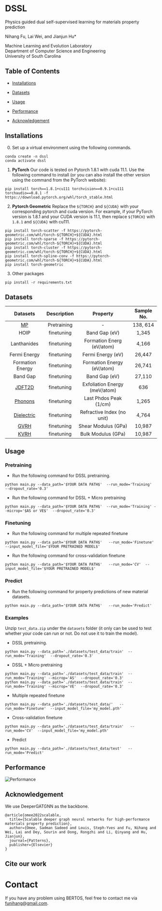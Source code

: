 # DSSL
Physics guided dual self-supervised learning for materials property prediction

Nihang Fu, Lai Wei, and Jianjun Hu* <br>

Machine Learning and Evolution Laboratory <br>
Department of Computer Science and Engineering <br>
University of South Carolina

## Table of Contents
- [Installations](#Installations)

- [Datasets](#Datasets)

- [Usage](#Usage)

- [Performance](#Performance)

- [Acknowledgement](#Acknowledgement)

## Installations

0. Set up a virtual environment using the following commands.
```
conda create -n dssl
conda activate dssl
```

1. **PyTorch**
Our code is tested on Pytorch 1.8.1 with cuda 11.1. Use the following command to install (or you can also install the other version using the command from the PyTorch website):
```
pip install torch==1.8.1+cu111 torchvision==0.9.1+cu111 torchaudio==0.8.1 -f https://download.pytorch.org/whl/torch_stable.html
```
 
2. **Pytorch Geometric**
Replace the `${TORCH}` and `${CUDA}` with your corresponding pytorch and cuda version. For example, if your PyTorch version is 1.8.1 and your CUDA version is 11.1, then replace `${TORCH}` with `1.8.1` and `${CUDA}` with cu111.
```
pip install torch-scatter -f https://pytorch-geometric.com/whl/torch-${TORCH}+${CUDA}.html
pip install torch-sparse -f https://pytorch-geometric.com/whl/torch-${TORCH}+${CUDA}.html
pip install torch-cluster -f https://pytorch-geometric.com/whl/torch-${TORCH}+${CUDA}.html
pip install torch-spline-conv -f https://pytorch-geometric.com/whl/torch-${TORCH}+${CUDA}.html
pip install torch-geometric
```

3. Other packages
```
pip install -r requirements.txt
```  

## Datasets  
| Datasets  | Description | Property | Sample No.|
| :---: | :---: | :---: | :---: | 
|  [MP](https://next-gen.materialsproject.org/)  | Pretraining  | - | 138, 614|
|  HOIP  | finetuning  | Band Gap (eV) | 1,345|
|  Lanthanides  | finetuning  | Formation Energ (eV/atom) | 4,166 | 
|  Fermi Energy  | finetuning  | Fermi Energy (eV) | 26,447 |
|  Formation Energy  | finetuning  | Formation Energy (eV/atom) | 26,741 |
|  Band Gap  | finetuning  | Band Gap (eV) | 27,110 |
|  [JDFT2D](https://matbench.materialsproject.org/Benchmark%20Info/matbench_v0.1/)  | finetuning  | Exfoliation Energy (meV/atom) | 636 |
|  [Phonons](https://matbench.materialsproject.org/Benchmark%20Info/matbench_v0.1/)  | finetuning  | Last Phdos Peak (1/cm) | 1,265 |
|  [Dielectric](https://matbench.materialsproject.org/Benchmark%20Info/matbench_v0.1/)  | finetuning  | Refractive Index (no unit) | 4,764 |
|  [GVRH](https://matbench.materialsproject.org/Benchmark%20Info/matbench_v0.1/)  | finetuning  | Shear Modulus (GPa)  | 10,987 |
|  [KVRH](https://matbench.materialsproject.org/Benchmark%20Info/matbench_v0.1/)  | finetuning  | Bulk Modulus (GPa) | 10,987|

## Usage
### Pretraining
* Run the following command for DSSL pretraining.
```
python main.py --data_path='$YOUR DATA PATH$'  --run_mode='Training'  --dropout_rate='0.3'
``` 
* Run the following command for DSSL + Micro pretraining
```
python main.py --data_path='$YOUR DATA PATH$'  --run_mode='Training' --microp='$AS or VE$'  --dropout_rate='0.3'
```
### Finetuning
* Run the following command for multiple repeated finetune
```
python main.py --data_path='$YOUR DATA PATH$'   --run_mode='Finetune'  --input_model_file='$YOUR PRETRAINED MODEL$' 
```
* Run the following command for cross-validation finetune
```
python main.py --data_path='$YOUR DATA PATH$'   --run_mode='CV'  --input_model_file='$YOUR PRETRAINED MODEL$' 
```  
  
### Predict
* Run the following command for property predictions of new material datasets.
```
python main.py --data_path='$YOUR DATA PATH$'   --run_mode='Predict'  
```
### Examples
Unzip `test_data.zip` under the `datasets` folder (it only can be used to test whether your code can run or not. Do not use it to train the model).
* DSSL pretraining.
```
python main.py --data_path='./datasets/test_data/train'  --run_mode='Training'  --dropout_rate='0.3'
``` 
* DSSL + Micro pretraining
```
python main.py --data_path='./datasets/test_data/train'  --run_mode='Training' --microp='AS'  --dropout_rate='0.3'
python main.py --data_path='./datasets/test_data/train'  --run_mode='Training' --microp='VE'  --dropout_rate='0.3'
```
* Multiple repeated finetune
```
python main.py --data_path='./datasets/test_data/'   --run_mode='Finetune'  --input_model_file='my_model.pth' 
```
* Cross-validation finetune
```
python main.py --data_path='./datasets/test_data/train'   --run_mode='CV'  --input_model_file='my_model.pth' 
```
* Predict
```
python main.py --data_path='./datasets/test_data/test'   --run_mode='Predict'  
```

## Performance
![Performance](performances.png)

## Acknowledgement
We use DeeperGATGNN as the backbone.
```
@article{omee2022scalable,
  title={Scalable deeper graph neural networks for high-performance materials property prediction},
  author={Omee, Sadman Sadeed and Louis, Steph-Yves and Fu, Nihang and Wei, Lai and Dey, Sourin and Dong, Rongzhi and Li, Qinyang and Hu, Jianjun},
  journal={Patterns},
  publisher={Elsevier}
}
```

## Cite our work


# Contact
If you have any problem using BERTOS, feel free to contact me via [funihang@gmail.com](mailto:funihang@gmail.com).


